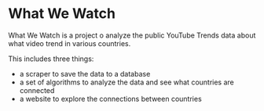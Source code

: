 What We Watch
=============

What We Watch is a project o analyze the public YouTube Trends data about what video trend in 
various countries.

This includes three things:
* a scraper to save the data to a database
* a set of algorithms to analyze the data and see what countries are connected
* a website to explore the connections between countries
